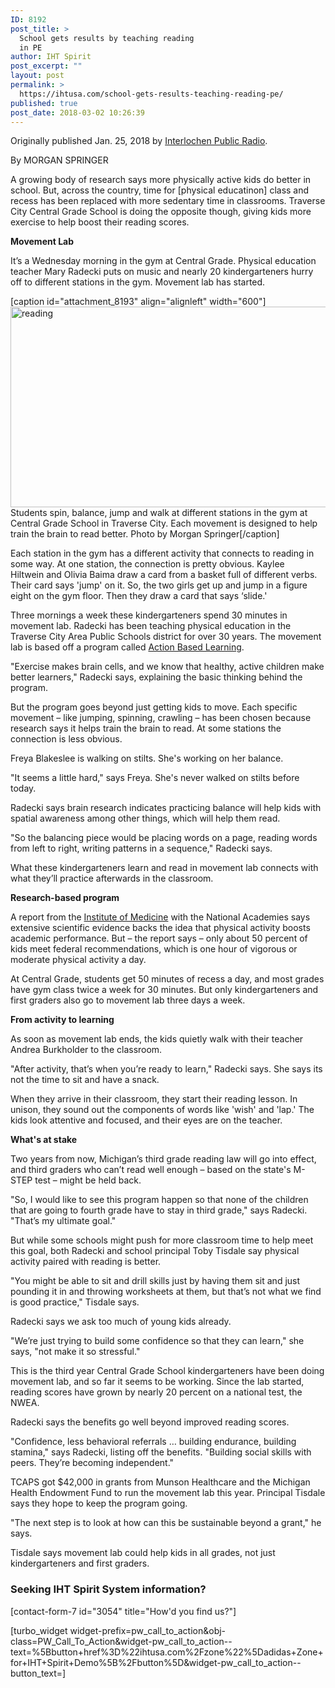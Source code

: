 ```yaml
---
ID: 8192
post_title: >
  School gets results by teaching reading
  in PE
author: IHT Spirit
post_excerpt: ""
layout: post
permalink: >
  https://ihtusa.com/school-gets-results-teaching-reading-pe/
published: true
post_date: 2018-03-02 10:26:39
---
```

Originally published Jan. 25, 2018 by <a href="http://interlochenpublicradio.org/post/school-gets-results-teaching-reading-pe" target="_blank" rel="nofollow noopener">Interlochen Public Radio</a>.

<span class="submitted-label">By</span> <span class="name">MORGAN SPRINGER</span>

A growing body of research says more physically active kids do better in school. But, across the country, time for [physical educatinon] class and recess has been replaced with more sedentary time in classrooms. Traverse City Central Grade School is doing the opposite though, giving kids more exercise to help boost their reading scores.
<p class="p2"><b>Movement Lab</b></p>
<p class="p1">It’s a Wednesday morning in the gym at Central Grade. Physical education teacher Mary Radecki puts on music and nearly 20 kindergarteners hurry off to different stations in the gym. Movement lab has started. <!--more--></p>


[caption id="attachment_8193" align="alignleft" width="600"]<a href="https://ihtusa.com/wp-content/uploads/2018/03/IMG_3545_4.jpg"><img class="wp-image-8193" src="https://ihtusa.com/wp-content/uploads/2018/03/IMG_3545_4-300x161.jpg" alt="reading" width="600" height="321" /></a> Students spin, balance, jump and walk at different stations in the gym at Central Grade School in Traverse City. Each movement is designed to help train the brain to read better. Photo by Morgan Springer[/caption]
<p class="p1">Each station in the gym has a different activity that connects to reading in some way. At one station, the connection is pretty obvious. Kaylee Hiltwein and Olivia Baima draw a card from a basket full of different verbs. Their card says 'jump' on it. So, the two girls get up and jump in a figure eight on the gym floor. Then they draw a card that says ‘slide.'</p>
<p class="p1">Three mornings a week these kindergarteners spend 30 minutes in movement lab. Radecki has been teaching physical education in the Traverse City Area Public Schools district for over 30 years. The movement lab is based off a program called <a href="https://www.youthfit.com/ABL" target="_blank" rel="noopener">Action Based Learning</a>.</p>
<p class="p1">"Exercise makes brain cells, and we know that healthy, active children make better learners," Radecki says, explaining the basic thinking behind the program.</p>
<p class="p2">But the program goes beyond just getting kids to move. Each specific movement – like jumping, spinning, crawling – has been chosen because research says it helps train the brain to read. At some stations the connection is less obvious.</p>
<p class="p2">Freya Blakeslee is walking on stilts. She's working on her balance.</p>
<p class="p2">"It seems a little hard," says Freya. She's never walked on stilts before today.</p>
<p class="p2">Radecki says brain research indicates practicing balance will help kids with spatial awareness among other things, which will help them read.</p>
<p class="p2">"So the balancing piece would be placing words on a page, reading words from left to right, writing patterns in a sequence," Radecki says.</p>
<p class="p2">What these kindergarteners learn and read in movement lab connects with what they’ll practice afterwards in the classroom.</p>
<p class="p1"><strong>Research-based program</strong></p>
<p class="p1">A report from the <a href="http://www.nationalacademies.org/hmd/Reports/2013/Educating-the-Student-Body-Taking-Physical-Activity-and-Physical-Education-to-School.aspx" target="_blank" rel="noopener">Institute of Medicine</a> with the National Academies says extensive scientific evidence backs the idea that physical activity boosts academic performance. But – the report says – only about 50 percent of kids meet federal recommendations, which is one hour of vigorous or moderate physical activity a day.</p>
<p class="p2">At Central Grade, students get 50 minutes of recess a day, and most grades have gym class twice a week for 30 minutes. But only kindergarteners and first graders also go to movement lab three days a week.</p>
<p class="p2"><strong>From activity to learning</strong></p>
<p class="p1">As soon as movement lab ends, the kids quietly walk with their teacher Andrea Burkholder to the classroom.</p>
<p class="p2">"After activity, that’s when you’re ready to learn," Radecki says. She says its not the time to sit and have a snack.</p>
<p class="p2">When they arrive in their classroom, they start their reading lesson. In unison, they sound out the components of words like 'wish' and 'lap.' The kids look attentive and focused, and their eyes are on the teacher.</p>
<p class="p1"><strong>What's at stake</strong></p>
<p class="p1">Two years from now, Michigan’s third grade reading law will go into effect, and third graders who can’t read well enough – based on the state's M-STEP test – might be held back.</p>
<p class="p2">"So, I would like to see this program happen so that none of the children that are going to fourth grade have to stay in third grade," says Radecki. "That’s my ultimate goal."</p>
<p class="p2">But while some schools might push for more classroom time to help meet this goal, both Radecki and school principal Toby Tisdale say physical activity paired with reading is better.</p>
<p class="p2">"You might be able to sit and drill skills just by having them sit and just pounding it in and throwing worksheets at them, but that’s not what we find is good practice," Tisdale says.</p>
<p class="p2">Radecki says we ask too much of young kids already.</p>
<p class="p1">"We’re just trying to build some confidence so that they can learn," she says, "not make it so stressful."</p>
<p class="p1">This is the third year Central Grade School kindergarteners have been doing movement lab, and so far it seems to be working. Since the lab started, reading scores have grown by nearly 20 percent on a national test, the NWEA.</p>
<p class="p2">Radecki says the benefits go well beyond improved reading scores.</p>
<p class="p2">"Confidence, less behavioral referrals … building endurance, building stamina," says Radecki, listing off the benefits. "Building social skills with peers. They’re becoming independent."</p>
<p class="p1">TCAPS got $42,000 in grants from Munson Healthcare and the Michigan Health Endowment Fund to run the movement lab this year. Principal Tisdale says they hope to keep the program going.</p>
<p class="p2">"The next step is to look at how can this be sustainable beyond a grant," he says.</p>
<p class="p2">Tisdale says movement lab could help kids in all grades, not just kindergarteners and first graders.</p>

<h3 class="article-newsletter-signup">Seeking IHT Spirit System information?</h3>
<p class="article-newsletter-signup">[contact-form-7 id="3054" title="How'd you find us?"]</p>
[turbo_widget widget-prefix=pw_call_to_action&obj-class=PW_Call_To_Action&widget-pw_call_to_action--text=%5Bbutton+href%3D%22ihtusa.com%2Fzone%22%5Dadidas+Zone+for+IHT+Spirit+Demo%5B%2Fbutton%5D&widget-pw_call_to_action--button_text=]